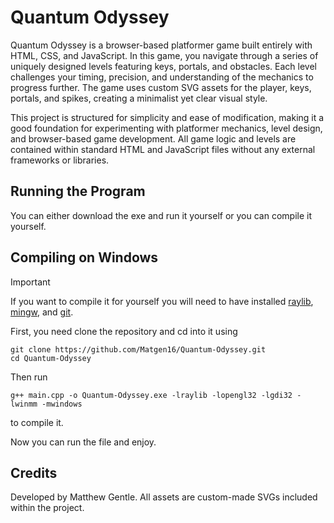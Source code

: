 # Quantum Odyssey

Quantum Odyssey is a browser-based platformer game built entirely with HTML, CSS, and JavaScript. In this game, you navigate through a series of uniquely designed levels featuring keys, portals, and obstacles. Each level challenges your timing, precision, and understanding of the mechanics to progress further. The game uses custom SVG assets for the player, keys, portals, and spikes, creating a minimalist yet clear visual style.

This project is structured for simplicity and ease of modification, making it a good foundation for experimenting with platformer mechanics, level design, and browser-based game development. All game logic and levels are contained within standard HTML and JavaScript files without any external frameworks or libraries.

## Running the Program

You can either download the exe and run it yourself or you can compile it yourself.

## Compiling on Windows

> [!IMPORTANT]
> If you want to compile it for yourself you will need to have installed [raylib](https://www.raylib.com/index.html/),  [mingw](https://www.mingw-w64.org/), and [git](https://git-scm.com/).

First, you need clone the repository and cd into it using 
```
git clone https://github.com/Matgen16/Quantum-Odyssey.git
cd Quantum-Odyssey
```

Then run 
```
g++ main.cpp -o Quantum-Odyssey.exe -lraylib -lopengl32 -lgdi32 -lwinmm -mwindows
```
to compile it.

Now you can run the file and enjoy.

## Credits

Developed by Matthew Gentle.
All assets are custom-made SVGs included within the project.
